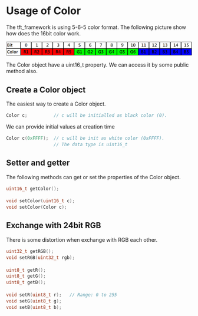 # Usage of Color

The tft_framework is using 5-6-5 color format. The following picture show how does the 16bit color work.

<img src="565color.jpg" width="903" />

The Color object have a uint16_t property. We can access it by some public method also.

## Create a Color object
The easiest way to create a Color object.
```cpp
Color c;          // c will be initialled as black color (0).
```
We can provide initial values at creation time
```cpp
Color c(0xFFFF);  // c will be init as white color (0xFFFF).
                  // The data type is uint16_t
```
## Setter and getter
The following methods can get or set the properties of the Color object.
```cpp
uint16_t getColor();

void setColor(uint16_t c);
void setColor(Color c);
```
## Exchange with 24bit RGB
There is some distortion when exchange with RGB each other.
```cpp
uint32_t getRGB();
void setRGB(uint32_t rgb);

uint8_t getR();
uint8_t getG();
uint8_t getB();

void setR(uint8_t r);   // Range: 0 to 255
void setG(uint8_t g);
void setB(uint8_t b);
```
